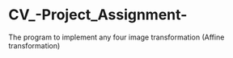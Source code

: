 # CV_-Project_Assignment-
The program to implement any four  image transformation (Affine transformation)
